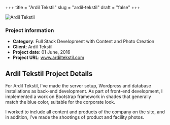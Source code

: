 +++
title = "Ardil Tekstil"
slug = "ardil-tekstil"
draft = "false"
+++

<img src="/images/portfolio/ardil.jpg" class="img-responsive" alt="Ardil Tekstil">

<div class="card-header bg-secondary p-2">
        <h3 class="card-title p-2">Project information</h3>
        <ul>
          <li><strong>Category</strong>: Full Stack Development with Content and Photo Creation</li>
          <li><strong>Client</strong>: Ardil Tekstil</li>
          <li><strong>Project date</strong>: 01 June, 2016</li>
          <li><strong>Project URL</strong>: <a href="http://www.ardiltekstil.com/">www.ardiltekstil.com</a></li>
        </ul>
</div>


<div class="card-body">
     <h2 class="card-title py-2">Ardil Tekstil Project Details</h2>
          <p>
           For Ardil Tekstil, I've made the server setup, Wordpress and database installations as back-end development. As part of front-end development, I implemented a work on Bootstrap framework in shades that generally match the blue color, suitable for the corporate look. </p>
         <p>
           I worked to include all content and products of the company on the site, and in addition, I've made the shootings of product and facility photos.</p>
</div>
